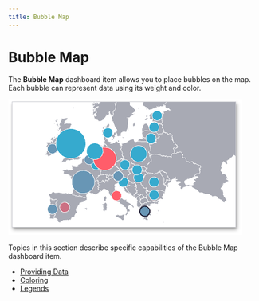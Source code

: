 ```yaml
---
title: Bubble Map
---
```

# Bubble Map
The **Bubble Map** dashboard item allows you to place bubbles on the map. Each bubble can represent data using its weight and color.

![MapsOverview_BubbleMap](../../../../images/img23629.png)

Topics in this section describe specific capabilities of the Bubble Map dashboard item.
* [Providing Data](bubble-map/providing-data.md)
* [Coloring](bubble-map/coloring.md)
* [Legends](bubble-map/legends.md)